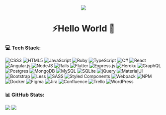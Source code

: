 <div align="center"><img src="https://w0.peakpx.com/wallpaper/61/839/HD-wallpaper-samurai-warrior-silhouette-art-black-and-white.jpg"></div>
<h1 align="center">⚡Hello World 👋</h1>

### <h3 align="left">💻 Tech Stack:</h3>
![CSS3](https://img.shields.io/badge/css3-%231572B6.svg?style=flat&logo=css3&logoColor=white)
![HTML5](https://img.shields.io/badge/html5-%23E34F26.svg?style=flat&logo=html5&logoColor=white)
![JavaScript](https://img.shields.io/badge/javascript-%23323330.svg?style=flat&logo=javascript&logoColor=%23F7DF1E)
![Ruby](https://img.shields.io/badge/ruby-%23CC342D.svg?style=flat&logo=ruby&logoColor=white)
![TypeScript](https://img.shields.io/badge/typescript-%23007ACC.svg?style=flat&logo=typescript&logoColor=white)
![C#](https://img.shields.io/badge/c%23-%23239120.svg?style=flat&logo=csharp&logoColor=white)
![React](https://img.shields.io/badge/react-%2320232a.svg?style=flat&logo=react&logoColor=%2361DAFB)
![Angular.js](https://img.shields.io/badge/angular.js-%23E23237.svg?style=flat&logo=angularjs&logoColor=white)
![NodeJS](https://img.shields.io/badge/node.js-6DA55F?style=flat&logo=node.js&logoColor=white)
![Rails](https://img.shields.io/badge/rails-%23CC0000.svg?style=flat&logo=ruby-on-rails&logoColor=white)
![Flutter](https://img.shields.io/badge/Flutter-%2302569B.svg?style=flat&logo=Flutter&logoColor=white)
![Express.js](https://img.shields.io/badge/express.js-%23404d59.svg?style=flat&logo=express&logoColor=%2361DAFB)
![Heroku](https://img.shields.io/badge/heroku-%23430098.svg?style=flat&logo=heroku&logoColor=white)
![GraphQL](https://img.shields.io/badge/-GraphQL-E10098?style=flat&logo=graphql&logoColor=white)
![Postgres](https://img.shields.io/badge/postgres-%23316192.svg?style=flat&logo=postgresql&logoColor=white)
![MongoDB](https://img.shields.io/badge/MongoDB-%234ea94b.svg?style=flat&logo=mongodb&logoColor=white)
![MySQL](https://img.shields.io/badge/mysql-%2300000f.svg?style=flat&logo=mysql&logoColor=white)
![SQLite](https://img.shields.io/badge/sqlite-%2307405e.svg?style=flat&logo=sqlite&logoColor=white)
![jQuery](https://img.shields.io/badge/jquery-%230769AD.svg?style=flat&logo=jquery&logoColor=white)
![MaterialUI](https://img.shields.io/badge/materialui-121013?style=flat&logo=mui&logoColor=white)
![Bootstrap](https://img.shields.io/badge/bootstrap-%238511FA.svg?style=flat&logo=bootstrap&logoColor=white)
![Less](https://img.shields.io/badge/less-2B4C80?style=flat&logo=less&logoColor=white)
![SASS](https://img.shields.io/badge/SASS-hotpink.svg?style=flat&logo=SASS&logoColor=white)
![Styled Components](https://img.shields.io/badge/styled--components-DB7093?style=flat&logo=styled-components&logoColor=white)
![Webpack](https://img.shields.io/badge/webpack-%238DD6F9.svg?style=flat&logo=webpack&logoColor=black)
![NPM](https://img.shields.io/badge/NPM-%23CB3837.svg?style=flat&logo=npm&logoColor=white)
![Docker](https://img.shields.io/badge/docker-%230db7ed.svg?style=flat&logo=docker&logoColor=white)
![Figma](https://img.shields.io/badge/figma-%23F24E1E.svg?style=flat&logo=figma&logoColor=white)
![Jira](https://img.shields.io/badge/jira-%230A0FFF.svg?style=flat&logo=jira&logoColor=white)
![Confluence](https://img.shields.io/badge/confluence-%23172BF4.svg?style=flat&logo=confluence&logoColor=white)
![Trello](https://img.shields.io/badge/Trello-%23026AA7.svg?style=flat&logo=Trello&logoColor=white) 
![WordPress](https://img.shields.io/badge/WordPress-%23117AC9.svg?style=flat&logo=WordPress&logoColor=white)

### <h3 align="left">📊 GitHub Stats:</h3>
![](https://github-readme-stats.vercel.app/api?username=Demigoddd&theme=default&hide_border=true&include_all_commits=true&count_private=true)
![](https://github-readme-stats.vercel.app/api/top-langs/?username=Demigoddd&theme=default&hide_border=true&include_all_commits=true&count_private=true&layout=compact)
<!-- Proudly created with GPRM ( https://gprm.itsvg.in ) -->

